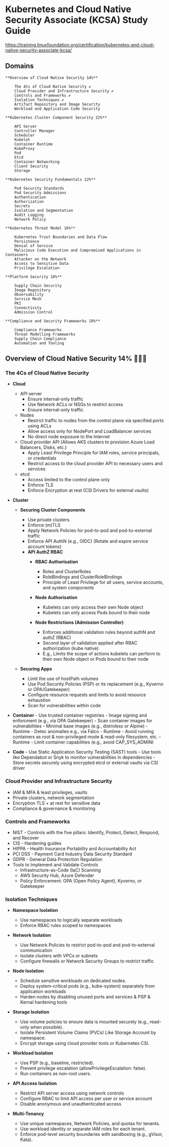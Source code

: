 # Kubernetes and Cloud Native Security Associate (KCSA) Study Guide

https://training.linuxfoundation.org/certification/kubernetes-and-cloud-native-security-associate-kcsa/

## Domains

```
**Overview of Cloud Native Security 14%**

    The 4Cs of Cloud Native Security ✔️
    Cloud Provider and Infrastructure Security ✔️
    Controls and Frameworks ✔️
    Isolation Techniques ✔️
    Artifact Repository and Image Security
    Workload and Application Code Security

**Kubernetes Cluster Component Security 22%**

    API Server
    Controller Manager
    Scheduler
    Kubelet
    Container Runtime
    KubeProxy
    Pod
    Etcd
    Container Networking
    Client Security
    Storage

**Kubernetes Security Fundamentals 22%**

    Pod Security Standards
    Pod Security Admissions
    Authentication
    Authorization
    Secrets
    Isolation and Segmentation
    Audit Logging
    Network Policy

**Kubernetes Threat Model 16%**

    Kubernetes Trust Boundaries and Data Flow
    Persistence
    Denial of Service
    Malicious Code Execution and Compromised Applications in Containers
    Attacker on the Network
    Access to Sensitive Data
    Privilege Escalation

**Platform Security 16%**

    Supply Chain Security
    Image Repository
    Observability
    Service Mesh
    PKI
    Connectivity
    Admission Control

**Compliance and Security Frameworks 10%**

    Compliance Frameworks
    Threat Modelling Frameworks
    Supply Chain Compliance
    Automation and Tooling
```

## Overview of Cloud Native Security 14% 🕵🏻‍♂️
### The 4Cs of Cloud Native Security

- **Cloud**
    - API server
      - Ensure internal-only traffic 
      - Use Network ACLs or NSGs to restrict access
      - Ensure internal-only traffic 
    - Nodes
      - Restrict traffic to nodes from the control plane via specified ports using ACLs
      - Allow access only for NodePort and LoadBalancer services
      - No direct node exposure to the Internet
    - Cloud provider API (Allows AKS clusters to provision Azure Load Balancers, Disks, etc.)
      - Apply Least Privilege Principle for IAM roles, service principals, or credentials
      - Restrict access to the cloud provider API to necessary users and services
    - etcd
      - Access limited to the control plane only
      - Enforce TLS
      - Enforce Encryption at rest (CSI Drivers for external vaults)
        
- **Cluster**
    - **Securing Cluster Components**
        - Use private clusters 
        - Enforce (m)TLS
        - Apply Network Policies for pod-to-pod and pod-to-external traffic
        - Enforce API AuthN (e.g., OIDC) (Rotate and expire service account tokens)
        - **API AuthZ RBAC**
            - **RBAC Authorisation**
              - Roles and ClusterRoles
              - RoleBindings and ClusterRoleBindings
              - Principle of Least Privilege for all users, service accounts, and system components
                
            - **Node Authorisation**
              - Kubelets can only access their own Node object
              - Kubelets can only access Pods bound to their node
                
            - **Node Restrictions (Admission Controller)**
              - Enforces additional validation rules beyond authN and authZ (RBAC)
              - Second layer of validation applied after RBAC authorization (kube native)
              - E.g., Limits the scope of actions kubelets can perform to their own Node object or Pods bound to their node
                
    - **Securing Apps**
      - Limit the use of hostPath volumes
      - Use Pod Security Policies (PSP) or its replacement (e.g., Kyverno or OPA/Gatekeeper)
      - Configure resource requests and limits to avoid resource exhaustion
      - Scan for vulnerabilities within code
        
- **Container**
      - Use trusted container registries
      - Image signing and enforcment (e.g., via OPA Gatekeeper)
      - Scan container images for vulnerabilities
      - Minimal base images (e.g., distroless or Alpine)
      - Runtime - Detec anomalies e.g., via Falco
      - Runtime - Avoid running containers as root & non-privileged mode & read-only filesystem, etc.
      - Runtime - Limit container capabilities (e.g., avoid CAP_SYS_ADMIN)

- **Code**
      - Use Static Application Security Testing (SAST) tools
      - Use tools like Dependabot or Snyk to monitor vulnerabilities in dependencies
      - Store secrets securely using encrypted etcd or external vaults via CSI driver

### Cloud Provider and Infrastructure Security
- IAM & MFA & least privileges, vaults
- Private clusters, network segmentation
- Encryption TLS + at rest for sensitive data
- Compliance & governance & monitoring

### Controls and Frameworks
- NIST - Controls with the five pillars: Identify, Protect, Detect, Respond, and Recover
- CIS - Hardening guides
- HIPPA - Health Insurance Portability and Accountability Act
- PCI DSS - Payment Card Industry Data Security Standard
- GDPR - General Data Protection Regulation
- Tools to Implement and Validate Controls
  - Infrastructure-as-Code (IaC) Scanning
  - AWS Security Hub, Azure Defender
  - Policy Enforcement: OPA (Open Policy Agent), Kyverno, or Gatekeeper

 ### Isolation Techniques

- **Namespace Isolation**
  - Use namespaces to logically separate workloads
  - Enforce RBAC rules scoped to namespaces
    
- **Network Isolation**
  - Use Network Policies to restrict pod-to-pod and pod-to-external communication
  - Isolate clusters with VPCs or subnets
  - Configure firewalls or Network Security Groups to restrict traffic
    
- **Node Isolation**
  - Schedule sensitive workloads on dedicated nodes.
  - Deploy system-critical pods (e.g., kube-system) separately from application workloads
  - Harden nodes by disabling unused ports and services & PSP & Kernal hardening tools
    
- **Storage Isolation**
  - Use volume policies to ensure data is mounted securely (e.g., read-only when possible).
  - Isolate Persistent Volume Claims (PVCs) Like Storage Account by namespace.
  - Encrypt storage using cloud provider tools or Kubernetes CSI.
    
- **Workload Isolation**
  - Use PSP (e.g., baseline, restricted).
  - Prevent privilege escalation (allowPrivilegeEscalation: false).
  - Run containers as non-root users.
    
- **API Access Isolation**
  - Restrict API server access using network controls
  - Configure RBAC to limit API access per user or service account
  - Disable anonymous and unauthenticated access
    
- **Multi-Tenancy**
  - Use unique namespaces, Network Policies, and quotas for tenants.
  - Use workload identity or separate IAM roles for each tenant.
  - Enforce pod-level security boundaries with sandboxing (e.g., gVisor, Kata).
